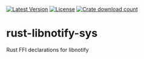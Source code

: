 [![Latest Version](https://img.shields.io/crates/v/libnotify-sys.svg)](https://crates.io/crates/libnotify-sys)
[![License](https://img.shields.io/github/license/hasufell/rust-libnotify.svg)](LICENSE)
[![Crate download count](https://img.shields.io/crates/d/libnotify-sys.svg)](https://crates.io/crates/libnotify-sys)

# rust-libnotify-sys

Rust FFI declarations for libnotify
